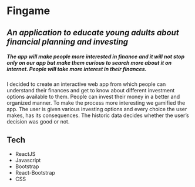 # Fingame
## _An application to educate young adults about financial planning and investing_


##### The app will make people more interested in finance and it will not stop only on our app but make them curious to search more about it on internet. People will take more interest in their finances.


I decided to create an interactive web app from which people can understand their finances and get to know about different investment options available to them. People can invest their money in a better and organized manner. To make the process more interesting we gamified the app. The user is given various investing options and every choice the user makes, has its consequences. The historic data decides whether the user’s decision was good or not.



## Tech

- ReactJS
- Javascript
- Bootstrap
- React-Bootstrap
- CSS
